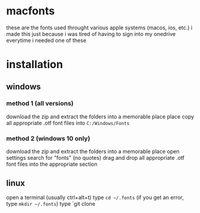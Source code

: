 # macfonts
these are the fonts used throught various apple systems (macos, ios, etc.)
i made this just because i was tired of having to sign into my onedrive everytime i needed one of these
# installation
## windows
### method 1 (all versions)
download the zip and extract the folders into a memorable place place
copy all appropriate .otf font files into `C:/Windows/Fonts`
### method 2 (windows 10 only)
download the zip and extract the folders into a memorable place
open settings
search for "fonts" (no quotes)
drag and drop all appropriate .otf font files into the appropriate section
## linux
open a terminal (usually ctrl+alt+t)
type `cd ~/.fonts`
(if you get an error, type `mkdir ~/.fonts`)
type `git clone

